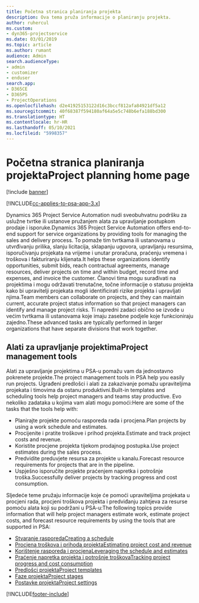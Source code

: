 ```yaml
---
title: Početna stranica planiranja projekta
description: Ova tema pruža informacije o planiranju projekta.
author: ruhercul
ms.custom:
- dyn365-projectservice
ms.date: 03/01/2019
ms.topic: article
ms.author: rumant
audience: Admin
search.audienceType:
- admin
- customizer
- enduser
search.app:
- D365CE
- D365PS
- ProjectOperations
ms.openlocfilehash: d2e41925153122d16c3bccf812afa84921df5a12
ms.sourcegitcommit: 40f68387f594180af64a5e5c748b6efa188bd300
ms.translationtype: HT
ms.contentlocale: hr-HR
ms.lasthandoff: 05/10/2021
ms.locfileid: "5998357"
---
```

# <a name="project-planning-home-page"></a><span data-ttu-id="1f13b-103">Početna stranica planiranja projekta</span><span class="sxs-lookup"><span data-stu-id="1f13b-103">Project planning home page</span></span>

[!include [banner](../includes/psa-now-project-operations.md)]

[!INCLUDE[cc-applies-to-psa-app-3.x](../includes/cc-applies-to-psa-app-3x.md)]

<span data-ttu-id="1f13b-104">Dynamics 365 Project Service Automation nudi sveobuhvatnu podršku za uslužne tvrtke ili ustanove pružanjem alata za upravljanje postupkom prodaje i isporuke.</span><span class="sxs-lookup"><span data-stu-id="1f13b-104">Dynamics 365 Project Service Automation offers end-to-end support for service organizations by providing tools for managing the sales and delivery process.</span></span> <span data-ttu-id="1f13b-105">To pomaže tim tvrtkama ili ustanovama u utvrđivanju prilika, slanju licitacija, sklapanju ugovora, upravljanju resursima, isporučivanju projekata na vrijeme i unutar proračuna, praćenju vremena i troškova i fakturiranju klijenata.</span><span class="sxs-lookup"><span data-stu-id="1f13b-105">It helps these organizations identify opportunities, submit bids, reach contractual agreements, manage resources, deliver projects on time and within budget, record time and expenses, and invoice the customer.</span></span> <span data-ttu-id="1f13b-106">Članovi tima mogu surađivati na projektima i mogu održavati trenutačne, točne informacije o statusu projekta kako bi upravitelji projekata mogli identificirati rizike projekta i upravljati njima.</span><span class="sxs-lookup"><span data-stu-id="1f13b-106">Team members can collaborate on projects, and they can maintain current, accurate project status information so that project managers can identify and manage project risks.</span></span> <span data-ttu-id="1f13b-107">Ti napredni zadaci obično se izvode u većim tvrtkama ili ustanovama koje imaju zasebne podjele koje funkcioniraju zajedno.</span><span class="sxs-lookup"><span data-stu-id="1f13b-107">These advanced tasks are typically performed in larger organizations that have separate divisions that work together.</span></span>

## <a name="project-management-tools"></a><span data-ttu-id="1f13b-108">Alati za upravljanje projektima</span><span class="sxs-lookup"><span data-stu-id="1f13b-108">Project management tools</span></span>

<span data-ttu-id="1f13b-109">Alati za upravljanje projektima u PSA-u pomažu vam da jednostavno pokrenete projekte.</span><span class="sxs-lookup"><span data-stu-id="1f13b-109">The project management tools in PSA help you easily run projects.</span></span> <span data-ttu-id="1f13b-110">Ugrađeni predlošci i alati za zakazivanje pomažu upraviteljima projekata i timovima da ostanu produktivni.</span><span class="sxs-lookup"><span data-stu-id="1f13b-110">Built-in templates and scheduling tools help project managers and teams stay productive.</span></span> <span data-ttu-id="1f13b-111">Evo nekoliko zadataka u kojima vam alati mogu pomoći:</span><span class="sxs-lookup"><span data-stu-id="1f13b-111">Here are some of the tasks that the tools help with:</span></span>

- <span data-ttu-id="1f13b-112">Planirajte projekte pomoću rasporeda rada i procjena.</span><span class="sxs-lookup"><span data-stu-id="1f13b-112">Plan projects by using a work schedule and estimates.</span></span>
- <span data-ttu-id="1f13b-113">Procijenite i pratite troškove i prihod projekta.</span><span class="sxs-lookup"><span data-stu-id="1f13b-113">Estimate and track project costs and revenue.</span></span>
- <span data-ttu-id="1f13b-114">Koristite procjene projekta tijekom prodajnog postupka.</span><span class="sxs-lookup"><span data-stu-id="1f13b-114">Use project estimates during the sales process.</span></span>
- <span data-ttu-id="1f13b-115">Predvidite preduvjete resursa za projekte u kanalu.</span><span class="sxs-lookup"><span data-stu-id="1f13b-115">Forecast resource requirements for projects that are in the pipeline.</span></span>
- <span data-ttu-id="1f13b-116">Uspješno isporučite projekte praćenjem napretka i potrošnje troška.</span><span class="sxs-lookup"><span data-stu-id="1f13b-116">Successfully deliver projects by tracking progress and cost consumption.</span></span>

<span data-ttu-id="1f13b-117">Sljedeće teme pružaju informacije koje će pomoći upraviteljima projekata u procjeni rada, procjeni troškova projekta i predviđanju zahtjeva za resurse pomoću alata koji su podržani u PSA-u:</span><span class="sxs-lookup"><span data-stu-id="1f13b-117">The following topics provide information that will help project managers estimate work, estimate project costs, and forecast resource requirements by using the tools that are supported in PSA:</span></span>

- [<span data-ttu-id="1f13b-118">Stvaranje rasporeda</span><span class="sxs-lookup"><span data-stu-id="1f13b-118">Creating a schedule</span></span>](project-creating.md)
- [<span data-ttu-id="1f13b-119">Procjena troškova i prihoda projekta</span><span class="sxs-lookup"><span data-stu-id="1f13b-119">Estimating project cost and revenue</span></span>](project-estimating.md)
- [<span data-ttu-id="1f13b-120">Korištenje rasporeda i procjena</span><span class="sxs-lookup"><span data-stu-id="1f13b-120">Leveraging the schedule and estimates</span></span>](project-leveraging.md)
- [<span data-ttu-id="1f13b-121">Praćenje napretka projekta i potrošnje troškova</span><span class="sxs-lookup"><span data-stu-id="1f13b-121">Tracking project progress and cost consumption</span></span>](project-tracking.md)
- [<span data-ttu-id="1f13b-122">Predlošci projekta</span><span class="sxs-lookup"><span data-stu-id="1f13b-122">Project templates</span></span>](project-templates.md)
- [<span data-ttu-id="1f13b-123">Faze projekta</span><span class="sxs-lookup"><span data-stu-id="1f13b-123">Project stages</span></span>](project-stages.md)
- [<span data-ttu-id="1f13b-124">Postavke projekta</span><span class="sxs-lookup"><span data-stu-id="1f13b-124">Project settings</span></span>](project-settings.md)


[!INCLUDE[footer-include](../includes/footer-banner.md)]